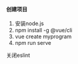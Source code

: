 #### 创建项目

1. 安装node.js
2. npm install -g @vue/cli
3. vue create myprogram
4. npm run serve

关闭eslint

